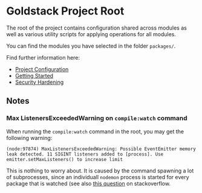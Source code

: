 # Goldstack Project Root

The root of the project contains configuration shared across modules as well as various utility scripts for applying operations for all modules.

You can find the modules you have selected in the folder `packages/`.

Find further information here:

- [Project Configuration](https://docs.goldstack.party/docs/goldstack/configuration)
- [Getting Started](https://docs.goldstack.party/docs/goldstack/getting-started)
- [Security Hardening](https://docs.goldstack.party/docs/goldstack/security-hardening)

## Notes

### Max ListenersExceededWarning on `compile:watch` command

When running the `compile:watch` command in the root, you may get the following warning:

```
(node:97874) MaxListenersExceededWarning: Possible EventEmitter memory leak detected. 11 SIGINT listeners added to [process]. Use emitter.setMaxListeners() to increase limit
```

This is nothing to worry about. It is caused by the command spawning a lot of subprocesses, since an individuall `nodemon` process is started for every package that is watched (see also [this question](https://stackoverflow.com/questions/9768444/possible-eventemitter-memory-leak-detected) on stackoverflow.
